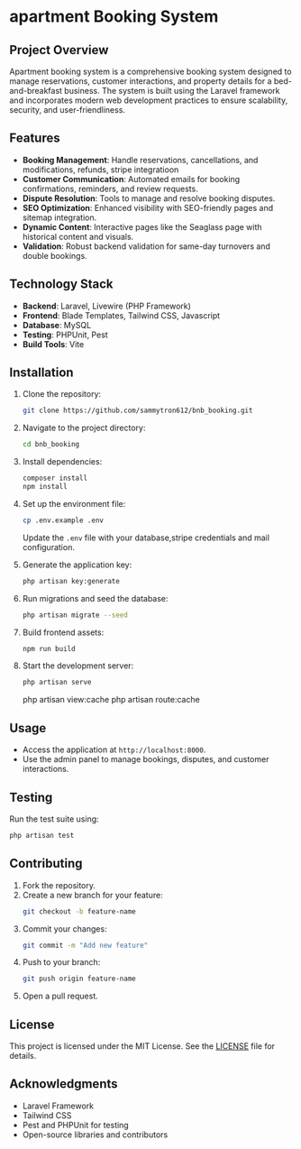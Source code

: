 # apartment Booking System

## Project Overview
Apartment booking system is a comprehensive booking system designed to manage reservations, customer interactions, and property details for a bed-and-breakfast business. The system is built using the Laravel framework and incorporates modern web development practices to ensure scalability, security, and user-friendliness.

## Features
- **Booking Management**: Handle reservations, cancellations, and modifications, refunds, stripe integratioon
- **Customer Communication**: Automated emails for booking confirmations, reminders, and review requests.
- **Dispute Resolution**: Tools to manage and resolve booking disputes.
- **SEO Optimization**: Enhanced visibility with SEO-friendly pages and sitemap integration.
- **Dynamic Content**: Interactive pages like the Seaglass page with historical content and visuals.
- **Validation**: Robust backend validation for same-day turnovers and double bookings.

## Technology Stack
- **Backend**: Laravel, Livewire (PHP Framework)
- **Frontend**: Blade Templates, Tailwind CSS, Javascript
- **Database**: MySQL
- **Testing**: PHPUnit, Pest
- **Build Tools**: Vite

## Installation
1. Clone the repository:
   ```bash
   git clone https://github.com/sammytron612/bnb_booking.git
   ```
2. Navigate to the project directory:
   ```bash
   cd bnb_booking
   ```
3. Install dependencies:
   ```bash
   composer install
   npm install
   ```
4. Set up the environment file:
   ```bash
   cp .env.example .env
   ```
   Update the `.env` file with your database,stripe credentials and mail configuration.
5. Generate the application key:
   ```bash
   php artisan key:generate
   ```
6. Run migrations and seed the database:
   ```bash
   php artisan migrate --seed
   ```
7. Build frontend assets:
   ```bash
   npm run build
   ```
8. Start the development server:
   ```bash
   php artisan serve
   ```
   
   php artisan view:cache
   php artisan route:cache

## Usage
- Access the application at `http://localhost:8000`.
- Use the admin panel to manage bookings, disputes, and customer interactions.

## Testing
Run the test suite using:
```bash
php artisan test
```

## Contributing
1. Fork the repository.
2. Create a new branch for your feature:
   ```bash
   git checkout -b feature-name
   ```
3. Commit your changes:
   ```bash
   git commit -m "Add new feature"
   ```
4. Push to your branch:
   ```bash
   git push origin feature-name
   ```
5. Open a pull request.

## License
This project is licensed under the MIT License. See the [LICENSE](LICENSE) file for details.

## Acknowledgments
- Laravel Framework
- Tailwind CSS
- Pest and PHPUnit for testing
- Open-source libraries and contributors
